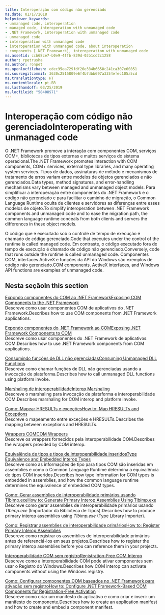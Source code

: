 ```yaml
---
title: Interoperação com código não gerenciado
ms.date: 01/17/2018
helpviewer_keywords:
- unmanaged code, interoperation
- managed code, interoperation with unmanaged code
- .NET Framework, interoperation with unmanaged code
- unmanaged code
- interoperation with unmanaged code
- interoperation with unmanaged code, about interoperation
- components [.NET Framework], interoperation with unmanaged code
ms.assetid: ccb68ce7-b0e9-4ffb-839d-03b1cd2c1258
author: rpetrusha
ms.author: ronpet
ms.openlocfilehash: edec95ea729fdf26e384b6658c241ca307e60851
ms.sourcegitcommit: 3630c2515809e6f4b7dbb697a3354efec105a5cd
ms.translationtype: HT
ms.contentlocale: pt-BR
ms.lasthandoff: 03/25/2019
ms.locfileid: "58408971"
---
```

# <a name="interoperating-with-unmanaged-code"></a><span data-ttu-id="9a6fb-102">Interoperação com código não gerenciado</span><span class="sxs-lookup"><span data-stu-id="9a6fb-102">Interoperating with unmanaged code</span></span>

<span data-ttu-id="9a6fb-103">O .NET Framework promove a interação com componentes COM, serviços COM+, bibliotecas de tipos externas e muitos serviços do sistema operacional.</span><span class="sxs-lookup"><span data-stu-id="9a6fb-103">The .NET Framework promotes interaction with COM components, COM+ services, external type libraries, and many operating system services.</span></span> <span data-ttu-id="9a6fb-104">Tipos de dados, assinaturas de método e mecanismos de tratamento de erros variam entre modelos de objetos gerenciados e não gerenciados.</span><span class="sxs-lookup"><span data-stu-id="9a6fb-104">Data types, method signatures, and error-handling mechanisms vary between managed and unmanaged object models.</span></span> <span data-ttu-id="9a6fb-105">Para simplificar a interoperação entre componentes do .NET Framework e o código não gerenciado e para facilitar o caminho de migração, o Common Language Runtime oculta de clientes e servidores as diferenças entre esses modelos de objeto.</span><span class="sxs-lookup"><span data-stu-id="9a6fb-105">To simplify interoperation between .NET Framework components and unmanaged code and to ease the migration path, the common language runtime conceals from both clients and servers the differences in these object models.</span></span>

<span data-ttu-id="9a6fb-106">O código que é executado sob o controle de tempo de execução é chamado de código gerenciado.</span><span class="sxs-lookup"><span data-stu-id="9a6fb-106">Code that executes under the control of the runtime is called managed code.</span></span> <span data-ttu-id="9a6fb-107">Em contraste, o código executado fora do tempo de execução é chamado de código não gerenciado.</span><span class="sxs-lookup"><span data-stu-id="9a6fb-107">Conversely, code that runs outside the runtime is called unmanaged code.</span></span> <span data-ttu-id="9a6fb-108">Componentes COM, interfaces ActiveX e funções da API do Windows são exemplos de código não gerenciado.</span><span class="sxs-lookup"><span data-stu-id="9a6fb-108">COM components, ActiveX interfaces, and Windows API functions are examples of unmanaged code.</span></span>

## <a name="in-this-section"></a><span data-ttu-id="9a6fb-109">Nesta seção</span><span class="sxs-lookup"><span data-stu-id="9a6fb-109">In this section</span></span>

[<span data-ttu-id="9a6fb-110">Expondo componentes do COM ao .NET Framework</span><span class="sxs-lookup"><span data-stu-id="9a6fb-110">Exposing COM Components to the .NET Framework</span></span>](exposing-com-components.md)  
<span data-ttu-id="9a6fb-111">Descreve como usar componentes COM de aplicativos do .NET Framework.</span><span class="sxs-lookup"><span data-stu-id="9a6fb-111">Describes how to use COM components from .NET Framework applications.</span></span>

[<span data-ttu-id="9a6fb-112">Expondo componentes do .NET Framework ao COM</span><span class="sxs-lookup"><span data-stu-id="9a6fb-112">Exposing .NET Framework Components to COM</span></span>](exposing-dotnet-components-to-com.md)  
<span data-ttu-id="9a6fb-113">Descreve como usar componentes do .NET Framework de aplicativos COM.</span><span class="sxs-lookup"><span data-stu-id="9a6fb-113">Describes how to use .NET Framework components from COM applications.</span></span>

[<span data-ttu-id="9a6fb-114">Consumindo funções de DLL não gerenciadas</span><span class="sxs-lookup"><span data-stu-id="9a6fb-114">Consuming Unmanaged DLL Functions</span></span>](consuming-unmanaged-dll-functions.md)  
<span data-ttu-id="9a6fb-115">Descreve como chamar funções de DLL não gerenciadas usando a invocação de plataforma.</span><span class="sxs-lookup"><span data-stu-id="9a6fb-115">Describes how to call unmanaged DLL functions using platform invoke.</span></span>

[<span data-ttu-id="9a6fb-116">Marshaling de interoperabilidade</span><span class="sxs-lookup"><span data-stu-id="9a6fb-116">Interop Marshaling</span></span>](interop-marshaling.md)  
<span data-ttu-id="9a6fb-117">Descreve o marshaling para invocação de plataforma e interoperabilidade COM.</span><span class="sxs-lookup"><span data-stu-id="9a6fb-117">Describes marshaling for COM interop and platform invoke.</span></span>

[<span data-ttu-id="9a6fb-118">Como: Mapear HRESULTs e exceções</span><span class="sxs-lookup"><span data-stu-id="9a6fb-118">How to: Map HRESULTs and Exceptions</span></span>](how-to-map-hresults-and-exceptions.md)  
<span data-ttu-id="9a6fb-119">Descreve o mapeamento entre exceções e HRESULTs.</span><span class="sxs-lookup"><span data-stu-id="9a6fb-119">Describes the mapping between exceptions and HRESULTs.</span></span>

[<span data-ttu-id="9a6fb-120">Wrappers COM</span><span class="sxs-lookup"><span data-stu-id="9a6fb-120">COM Wrappers</span></span>](com-wrappers.md)  
<span data-ttu-id="9a6fb-121">Descreve os wrappers fornecidos pela interoperabilidade COM.</span><span class="sxs-lookup"><span data-stu-id="9a6fb-121">Describes the wrappers provided by COM interop.</span></span>

[<span data-ttu-id="9a6fb-122">Equivalência de tipos e tipos de interoperabilidade inseridos</span><span class="sxs-lookup"><span data-stu-id="9a6fb-122">Type Equivalence and Embedded Interop Types</span></span>](type-equivalence-and-embedded-interop-types.md)  
<span data-ttu-id="9a6fb-123">Descreve como as informações de tipo para tipos COM são inseridas em assemblies e como o Common Language Runtime determina a equivalência de tipos COM inseridos.</span><span class="sxs-lookup"><span data-stu-id="9a6fb-123">Describes how type information for COM types is embedded in assemblies, and how the common language runtime determines the equivalence of embedded COM types.</span></span>

[<span data-ttu-id="9a6fb-124">Como: Gerar assemblies de interoperabilidade primários usando Tlbimp.exe</span><span class="sxs-lookup"><span data-stu-id="9a6fb-124">How to: Generate Primary Interop Assemblies Using Tlbimp.exe</span></span>](how-to-generate-primary-interop-assemblies-using-tlbimp-exe.md)  
<span data-ttu-id="9a6fb-125">Descreve como gerar assemblies de interoperabilidade primários usando *Tlbimp.exe* (Importador da Biblioteca de Tipos).</span><span class="sxs-lookup"><span data-stu-id="9a6fb-125">Describes how to produce primary interop assemblies using *Tlbimp.exe* (Type Library Importer).</span></span>

[<span data-ttu-id="9a6fb-126">Como: Registrar assemblies de interoperabilidade primários</span><span class="sxs-lookup"><span data-stu-id="9a6fb-126">How to: Register Primary Interop Assemblies</span></span>](how-to-register-primary-interop-assemblies.md)  
<span data-ttu-id="9a6fb-127">Descreve como registrar os assemblies de interoperabilidade primários antes de referenciá-los em seus projetos.</span><span class="sxs-lookup"><span data-stu-id="9a6fb-127">Describes how to register the primary interop assemblies before you can reference them in your projects.</span></span>

[<span data-ttu-id="9a6fb-128">Interoperabilidade COM sem registro</span><span class="sxs-lookup"><span data-stu-id="9a6fb-128">Registration-Free COM Interop</span></span>](registration-free-com-interop.md)  
<span data-ttu-id="9a6fb-129">Descreve como a interoperabilidade COM pode ativar componentes sem usar o Registro do Windows.</span><span class="sxs-lookup"><span data-stu-id="9a6fb-129">Describes how COM interop can activate components without using the Windows registry.</span></span>

[<span data-ttu-id="9a6fb-130">Como: Configurar componentes COM baseados no .NET Framework para ativação sem registro</span><span class="sxs-lookup"><span data-stu-id="9a6fb-130">How to: Configure .NET Framework-Based COM Components for Registration-Free Activation</span></span>](configure-net-framework-based-com-components-for-reg.md)  
<span data-ttu-id="9a6fb-131">Descreve como criar um manifesto do aplicativo e como criar e inserir um manifesto do componente.</span><span class="sxs-lookup"><span data-stu-id="9a6fb-131">Describes how to create an application manifest and how to create and embed a component manifest.</span></span>
